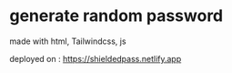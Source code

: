 # generate random password

made with html, Tailwindcss, js

deployed on : https://shieldedpass.netlify.app
